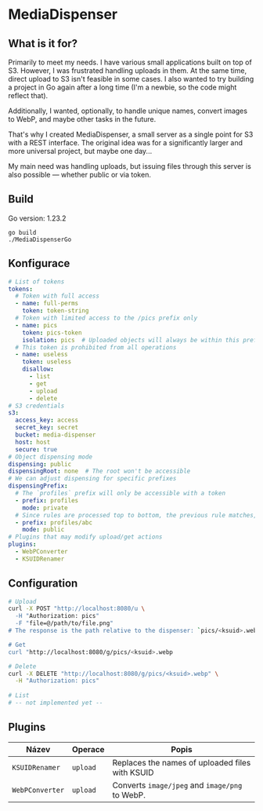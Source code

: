 # MediaDispenser

## What is it for?

Primarily to meet my needs. I have various small applications built on top of S3. 
However, I was frustrated handling uploads in them. At the same time, 
direct upload to S3 isn't feasible in some cases. 
I also wanted to try building a project in Go again after a long time (I'm a newbie, so the code might reflect that).

Additionally, I wanted, optionally, to handle unique names, convert images to WebP, 
and maybe other tasks in the future.

That's why I created MediaDispenser, a small server as a single point for S3 with a REST interface. 
The original idea was for a significantly larger and more universal project, but maybe one day...

My main need was handling uploads, but issuing files through this server is also possible — whether public or via token.

## Build

Go version: 1.23.2

```
go build
./MediaDispenserGo
```

## Konfigurace

```yaml
# List of tokens
tokens:
  # Token with full access
  - name: full-perms
    token: token-string
  # Token with limited access to the /pics prefix only
  - name: pics
    token: pics-token
    isolation: pics  # Uploaded objects will always be within this prefix; objects must start with this prefix for reading
  # This token is prohibited from all operations
  - name: useless
    token: useless
    disallow:
      - list
      - get
      - upload
      - delete
# S3 credentials
s3:
  access_key: access
  secret_key: secret
  bucket: media-dispenser
  host: host
  secure: true
# Object dispensing mode
dispensing: public
dispensingRoot: none  # The root won't be accessible
# We can adjust dispensing for specific prefixes
dispensingPrefix:
  # The `profiles` prefix will only be accessible with a token
  - prefix: profiles
    mode: private
  # Since rules are processed top to bottom, the previous rule matches, and this one won't be applied
  - prefix: profiles/abc
    mode: public
# Plugins that may modify upload/get actions
plugins:
  - WebPConverter
  - KSUIDRenamer
```

## Configuration

```bash
# Upload
curl -X POST "http://localhost:8080/u \
  -H "Authorization: pics"
  -F "file=@/path/to/file.png" 
# The response is the path relative to the dispenser: `pics/<ksuid>.webp`

# Get
curl "http://localhost:8080/g/pics/<ksuid>.webp

# Delete
curl -X DELETE "http://localhost:8080/g/pics/<ksuid>.webp" \
  -H "Authorization: pics"
  
# List
# -- not implemented yet --
```

## Plugins

| Název           | Operace   | Popis                                           |
|-----------------|-----------|-------------------------------------------------|
| `KSUIDRenamer`  | `upload`  | Replaces the names of uploaded files with KSUID |
| `WebPConverter` | `upload`  | Converts `image/jpeg` and `image/png` to WebP.  |

